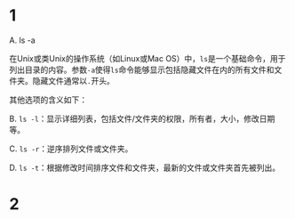 
# 1
A. ls -a

在Unix或类Unix的操作系统（如Linux或Mac OS）中，`ls`是一个基础命令，用于列出目录的内容。参数`-a`使得`ls`命令能够显示包括隐藏文件在内的所有文件和文件夹。隐藏文件通常以`.`开头。

其他选项的含义如下：

B. `ls -l`：显示详细列表，包括文件/文件夹的权限，所有者，大小，修改日期等。

C. `ls -r`：逆序排列文件或文件夹。

D. `ls -t`：根据修改时间排序文件和文件夹，最新的文件或文件夹首先被列出。

# 2






























